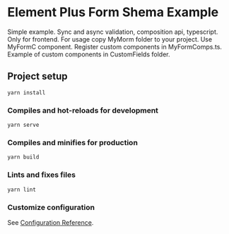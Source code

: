 # Element Plus Form Shema Example

Simple example. Sync and async validation, composition api, typescript.
Only for frontend. For usage copy MyMorm folder to your project. Use MyFormC component.
Register custom components in MyFormComps.ts. Example of custom components in CustomFields folder.

## Project setup
```
yarn install
```

### Compiles and hot-reloads for development
```
yarn serve
```

### Compiles and minifies for production
```
yarn build
```

### Lints and fixes files
```
yarn lint
```

### Customize configuration
See [Configuration Reference](https://cli.vuejs.org/config/).
